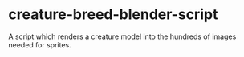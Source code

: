 # creature-breed-blender-script
A script which renders a creature model into the hundreds of images needed for sprites.
